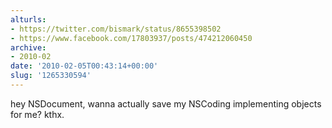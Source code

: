 ```yaml
---
alturls:
- https://twitter.com/bismark/status/8655398502
- https://www.facebook.com/17803937/posts/474212060450
archive:
- 2010-02
date: '2010-02-05T00:43:14+00:00'
slug: '1265330594'
---
```


hey NSDocument, wanna actually save my NSCoding implementing objects for me? kthx.


